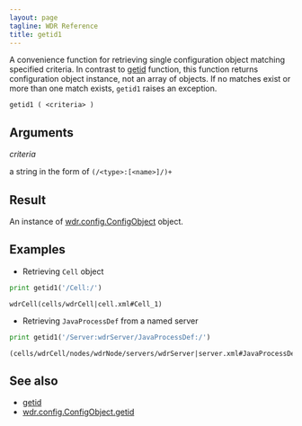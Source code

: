 ```yaml
---
layout: page
tagline: WDR Reference
title: getid1
---
```


A convenience function for retrieving single configuration object matching specified criteria. In contrast to [getid](wdr.config.getid.html) function, this function returns configuration object instance, not an array of objects. If no matches exist or more than one match exists, `getid1` raises an exception.

    getid1 ( <criteria> )

## Arguments

_criteria_

a string in the form of `(/<type>:[<name>]/)+`

## Result

An instance of [wdr.config.ConfigObject](wdr.config.ConfigObject.class.html) object.

## Examples

* Retrieving `Cell` object

```python
print getid1('/Cell:/')
```

    wdrCell(cells/wdrCell|cell.xml#Cell_1)

* Retrieving `JavaProcessDef` from a named server

```python
print getid1('/Server:wdrServer/JavaProcessDef:/')
```

    (cells/wdrCell/nodes/wdrNode/servers/wdrServer|server.xml#JavaProcessDef_1335359012301)

## See also

* [getid](wdr.config.getid.html)
* [wdr.config.ConfigObject.getid](wdr.config.ConfigObject.getid.html)
